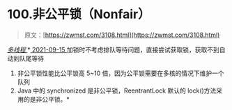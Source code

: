 <!--yml
category: 未分类
date: 0001-01-01 00:00:00
-->

# 100.非公平锁（Nonfair）

> 原文：[https://zwmst.com/3108.html](https://zwmst.com/3108.html)

   [ *多线程* ](https://zwmst.com/%e5%a4%9a%e7%ba%bf%e7%a8%8b)*[ <time datetime="2021-09-16T00:13:24+08:00"> 2021-09-15 </time> ](https://zwmst.com/3108.html)  加锁时不考虑排队等待问题，直接尝试获取锁，获取不到自动到队尾等待

1.  非公平锁性能比公平锁高 5~10 倍，因为公平锁需要在多核的情况下维护一个队列
2.  Java 中的 synchronized 是非公平锁，ReentrantLock 默认的 lock()方法采用的是非公平锁。*